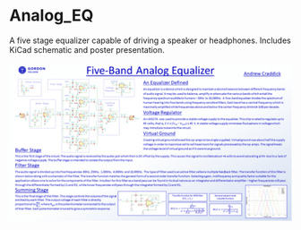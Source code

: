 # Analog_EQ
A five stage equalizer capable of driving a speaker or headphones. Includes KiCad schematic and poster presentation.



![](Equalizer_Poster.png)
